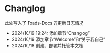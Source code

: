 # Changlog
此处写入了 Toads-Docs 的更新日志情况
- 2024/10/19 19:24: 添加章节“Changlog”
- 2024/10/19 添加章节“Welcome”和“关于我自己”
- 2024/10/18 创建、部署并托管本文档
